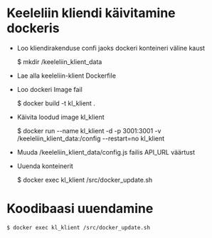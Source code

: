 # Keeleliin kliendi käivitamine dockeris

* Loo kliendirakenduse confi jaoks dockeri konteineri väline kaust

	$ mkdir /keeleliin_klient_data

* Lae alla keeleliin-klient Dockerfile

* Loo dockeri Image fail

	$  docker build -t kl_klient .

* Käivita loodud image kl_klient

	$ docker run --name kl_klient -d -p 3001:3001 -v /keeleliin_klient_data:/config --restart=no kl_klient


* Muuda /keeleliin_klient_data/config.js failis API_URL väärtust

* Uuenda konteinerit

	$ docker exec kl_klient /src/docker_update.sh

# Koodibaasi uuendamine

	$ docker exec kl_klient /src/docker_update.sh


